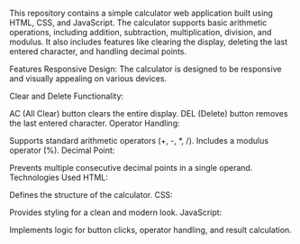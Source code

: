 This repository contains a simple calculator web application built using HTML, CSS, and JavaScript. The calculator supports basic arithmetic operations, including addition, subtraction, multiplication, division, and modulus. It also includes features like clearing the display, deleting the last entered character, and handling decimal points.

Features
Responsive Design:
The calculator is designed to be responsive and visually appealing on various devices.

Clear and Delete Functionality:

AC (All Clear) button clears the entire display.
DEL (Delete) button removes the last entered character.
Operator Handling:

Supports standard arithmetic operators (+, -, *, /).
Includes a modulus operator (%).
Decimal Point:

Prevents multiple consecutive decimal points in a single operand.
Technologies Used
HTML:

Defines the structure of the calculator.
CSS:

Provides styling for a clean and modern look.
JavaScript:

Implements logic for button clicks, operator handling, and result calculation.
